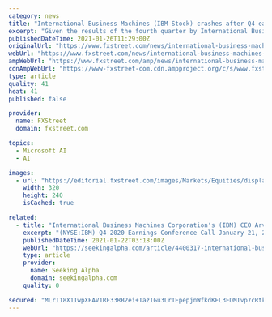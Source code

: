 ```yaml
---
category: news
title: "International Business Machines (IBM Stock) crashes after Q4 earnings results"
excerpt: "Given the results of the fourth quarter by International Business Machines, investors showed their nervousness at the constant struggle of the company to restructure its business as some of its clients have begun to store their data in cloud services provided by rivals of the company such as Amazon and Microsoft."
publishedDateTime: 2021-01-26T11:29:00Z
originalUrl: "https://www.fxstreet.com/news/international-business-machines-ibm-stock-crashes-after-q4-earnings-results-202101261128"
webUrl: "https://www.fxstreet.com/news/international-business-machines-ibm-stock-crashes-after-q4-earnings-results-202101261128"
ampWebUrl: "https://www.fxstreet.com/amp/news/international-business-machines-ibm-stock-crashes-after-q4-earnings-results-202101261128"
cdnAmpWebUrl: "https://www-fxstreet-com.cdn.ampproject.org/c/s/www.fxstreet.com/amp/news/international-business-machines-ibm-stock-crashes-after-q4-earnings-results-202101261128"
type: article
quality: 41
heat: 41
published: false

provider:
  name: FXStreet
  domain: fxstreet.com

topics:
  - Microsoft AI
  - AI

images:
  - url: "https://editorial.fxstreet.com/images/Markets/Equities/display-panel-of-daily-stock-market-59908972_Small.jpg"
    width: 320
    height: 240
    isCached: true

related:
  - title: "International Business Machines Corporation's (IBM) CEO Arvind Krishna on Q4 2020 Results - Earnings Call Transcript"
    excerpt: "(NYSE:IBM) Q4 2020 Earnings Conference Call January 21, 2021 5:00 PM ET. Company Participants. Patricia Murphy - Vice President-Investo"
    publishedDateTime: 2021-01-22T03:18:00Z
    webUrl: "https://seekingalpha.com/article/4400317-international-business-machines-corporations-ibm-ceo-arvind-krishna-on-q4-2020-results"
    type: article
    provider:
      name: Seeking Alpha
      domain: seekingalpha.com
    quality: 0

secured: "MLrI18X1IwpXFAV1RF33RB2ei+TazIGu3LrTEpepjnWfkdKFL3FDMIvp7cRtk1zUkObHw0m+PUvtiVYjYeIKB+21h7ltg4TmwzUvFF12Xn/2Hw8G+ZB5GA6IRjbEOSUIGlnvHJJdx7diWC+WSKa2yPaLG0udOiVOFnHVE4TEleS1sDcmHb7jc1sWX+cpS09DgcVzteVxrUsmd1zmfo5Qioe5a7lQkIS02hzmCty0M4i+ca3eB/rKauSDMZoOBtVPxY7Xv4Xakw6DsHDq0Mp9jZjIg0JCMuJZA5/ubWwfTHK/E2BoRiob/3DVmuHdQxUvejhbdFCREbAD7xe8Q6Xe0vITmImwexhqR+d9b31ddXg=;TOjeBs5DsTNrIF2VhlQCAA=="
---
```


